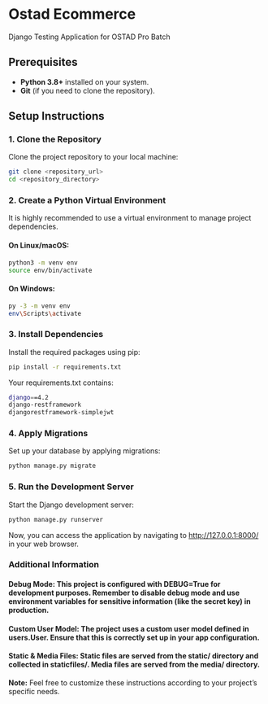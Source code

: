 # Ostad Ecommerce
Django Testing Application for OSTAD Pro Batch

## Prerequisites

- **Python 3.8+** installed on your system.
- **Git** (if you need to clone the repository).

## Setup Instructions

### 1. Clone the Repository

Clone the project repository to your local machine:

```bash
git clone <repository_url>
cd <repository_directory>
```

### 2. Create a Python Virtual Environment

It is highly recommended to use a virtual environment to manage project dependencies.

#### On Linux/macOS:
```bash
python3 -m venv env
source env/bin/activate
```

#### On Windows:

```bash
py -3 -m venv env
env\Scripts\activate
```
### 3. Install Dependencies

Install the required packages using pip:

```bash
pip install -r requirements.txt
```

Your requirements.txt contains:

```bash
django==4.2
django-restframework
djangorestframework-simplejwt
```

### 4. Apply Migrations

Set up your database by applying migrations:
```bash
python manage.py migrate
```

### 5. Run the Development Server

Start the Django development server:
```bash
python manage.py runserver
```

Now, you can access the application by navigating to http://127.0.0.1:8000/ in your web browser.

### Additional Information

#### Debug Mode: This project is configured with DEBUG=True for development purposes. Remember to disable debug mode and use environment variables for sensitive information (like the secret key) in production.
#### Custom User Model: The project uses a custom user model defined in users.User. Ensure that this is correctly set up in your app configuration.
#### Static & Media Files: Static files are served from the static/ directory and collected in staticfiles/. Media files are served from the media/ directory.

**Note:** Feel free to customize these instructions according to your project’s specific needs.
